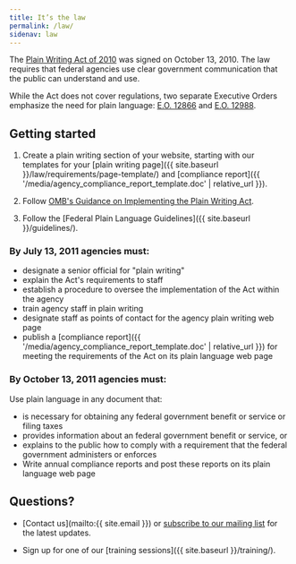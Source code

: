 ```yaml
---
title: It’s the law
permalink: /law/
sidenav: law
---
```


The [Plain Writing Act of 2010](https://www.gpo.gov/fdsys/pkg/PLAW-111publ274/content-detail.html) was signed on October 13, 2010. The law requires that federal agencies use clear government communication that the public can understand and use.

While the Act does not cover regulations, two separate Executive Orders emphasize the need for plain language: [E.O. 12866](https://www.archives.gov/files/federal-register/executive-orders/pdf/12866.pdf) and [E.O. 12988](https://www.gpo.gov/fdsys/pkg/FR-1996-02-07/pdf/96-2755.pdf).

## Getting started

1. Create a plain writing section of your website, starting with our templates for your [plain writing page]({{ site.baseurl }}/law/requirements/page-template/) and [compliance report]({{ '/media/agency_compliance_report_template.doc' | relative_url }}).

2. Follow [OMB's Guidance on Implementing the Plain Writing Act](https://obamawhitehouse.archives.gov/sites/default/files/omb/memoranda/2011/m11-15.pdf).

3. Follow the [Federal Plain Language Guidelines]({{ site.baseurl }}/guidelines/).

### By July 13, 2011 agencies must:

- designate a senior official for "plain writing"
- explain the Act's requirements to staff
- establish a procedure to oversee the implementation of the Act within the agency
- train agency staff in plain writing
- designate staff as points of contact for the agency plain writing web page
- publish a [compliance report]({{ '/media/agency_compliance_report_template.doc' | relative_url }}) for meeting the requirements of the Act on its plain language web page

### By October 13, 2011 agencies must:

Use plain language in any document that:

- is necessary for obtaining any federal government benefit or service or filing taxes
- provides information about an federal government benefit or service, or
- explains to the public how to comply with a requirement that the federal government administers or enforces
- Write annual compliance reports and post these reports on its plain language web page

## Questions?

- [Contact us](mailto:{{ site.email }}) or [subscribe to our mailing list](https://www.digitalgov.gov/communities/plain-language-community-of-practice/) for the latest updates.

- Sign up for one of our [training sessions]({{ site.baseurl }}/training/).
